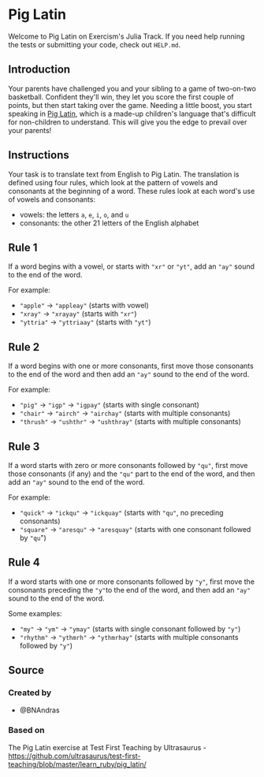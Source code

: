 # Pig Latin

Welcome to Pig Latin on Exercism's Julia Track.
If you need help running the tests or submitting your code, check out `HELP.md`.

## Introduction

Your parents have challenged you and your sibling to a game of two-on-two basketball.
Confident they'll win, they let you score the first couple of points, but then start taking over the game.
Needing a little boost, you start speaking in [Pig Latin][pig-latin], which is a made-up children's language that's difficult for non-children to understand.
This will give you the edge to prevail over your parents!

[pig-latin]: https://en.wikipedia.org/wiki/Pig_latin

## Instructions

Your task is to translate text from English to Pig Latin.
The translation is defined using four rules, which look at the pattern of vowels and consonants at the beginning of a word.
These rules look at each word's use of vowels and consonants:

- vowels: the letters `a`, `e`, `i`, `o`, and `u`
- consonants: the other 21 letters of the English alphabet

## Rule 1

If a word begins with a vowel, or starts with `"xr"` or `"yt"`, add an `"ay"` sound to the end of the word.

For example:

- `"apple"` -> `"appleay"` (starts with vowel)
- `"xray"` -> `"xrayay"` (starts with `"xr"`)
- `"yttria"` -> `"yttriaay"` (starts with `"yt"`)

## Rule 2

If a word begins with one or more consonants, first move those consonants to the end of the word and then add an `"ay"` sound to the end of the word.

For example:

- `"pig"` -> `"igp"` -> `"igpay"` (starts with single consonant)
- `"chair"` -> `"airch"` -> `"airchay"` (starts with multiple consonants)
- `"thrush"` -> `"ushthr"` -> `"ushthray"` (starts with multiple consonants)

## Rule 3

If a word starts with zero or more consonants followed by `"qu"`, first move those consonants (if any) and the `"qu"` part to the end of the word, and then add an `"ay"` sound to the end of the word.

For example:

- `"quick"` -> `"ickqu"` -> `"ickquay"` (starts with `"qu"`, no preceding consonants)
- `"square"` -> `"aresqu"` -> `"aresquay"` (starts with one consonant followed by `"qu`")

## Rule 4

If a word starts with one or more consonants followed by `"y"`, first move the consonants preceding the `"y"`to the end of the word, and then add an `"ay"` sound to the end of the word.

Some examples:

- `"my"` -> `"ym"` -> `"ymay"` (starts with single consonant followed by `"y"`)
- `"rhythm"` -> `"ythmrh"` -> `"ythmrhay"` (starts with multiple consonants followed by `"y"`)

## Source

### Created by

- @BNAndras

### Based on

The Pig Latin exercise at Test First Teaching by Ultrasaurus - https://github.com/ultrasaurus/test-first-teaching/blob/master/learn_ruby/pig_latin/